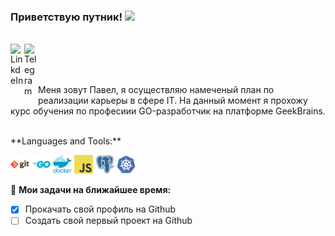 <!--
**binaryty/binaryty** is a ✨ _special_ ✨ repository because its `README.md` (this file) appears on your GitHub profile.

Here are some ideas to get you started:

- 🔭 I’m currently working on ...
- 🌱 I’m currently learning ...
- 👯 I’m looking to collaborate on ...
- 🤔 I’m looking for help with ...
- 💬 Ask me about ...
- 📫 How to reach me: ...
- 😄 Pronouns: ...
- ⚡ Fun fact: ...
-->

### Приветствую путник! <img src="https://media.giphy.com/media/hvRJCLFzcasrR4ia7z/giphy.gif" width="25px">

<br />

<a href="https://www.linkedin.com/in/ykorsh/">
  <img align="left" alt="LinkdeIn" width="22px" src="https://cdn.jsdelivr.net/npm/simple-icons@v3/icons/linkedin.svg" />
</a>
<a href="https://t.me/yk_vxr">
  <img align="left" alt="Telegram" width="22px" src="https://cdn.jsdelivr.net/npm/simple-icons@v3/icons/telegram.svg" />
</a>

<br>
<br>
<br>

Меня зовут Павел, я осуществляю намеченый план по реализации карьеры в сфере IT. На данный момент я прохожу курс обучения по професиии GO-разработчик на платформе GeekBrains.

<br>
**Languages and Tools:**  

<code><img height="30" src="https://raw.githubusercontent.com/github/explore/80688e429a7d4ef2fca1e82350fe8e3517d3494d/topics/git/git.png"></code>
<code><img height="30" src="https://github.com/devicons/devicon/blob/master/icons/go/go-original-wordmark.svg"></code>
<code><img height="30" src="https://github.com/devicons/devicon/blob/master/icons/docker/docker-plain-wordmark.svg"></code>
<code><img height="30" src="https://raw.githubusercontent.com/github/explore/80688e429a7d4ef2fca1e82350fe8e3517d3494d/topics/javascript/javascript.png"></code>
<code><img height="30" src="https://github.com/devicons/devicon/blob/master/icons/postgresql/postgresql-plain.svg"></code>
<code><img height="30" src="https://github.com/devicons/devicon/blob/master/icons/kubernetes/kubernetes-plain.svg"></code>

🚧 **Мои задачи на ближайшее время:**
<!-- TODO-IST:START -->
* [x] Прокачать свой профиль на Github
* [ ] Создать свой первый проект на Github       
<!-- TODO-IST:END -->
